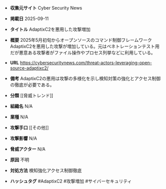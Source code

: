 - **収集元サイト**
Cyber Security News

- **掲載日**
2025-09-11

- **タイトル**
AdaptixC2を悪用した攻撃増加

- **概要**
2025年5月初旬からオープンソースのコマンド制御フレームワークAdaptixC2を悪用した攻撃が増加している。元はペネトレーションテスト用だが悪意ある攻撃者がファイル操作やプロセス列挙などに利用している。

- **URL**
https://cybersecuritynews.com/threat-actors-leveraging-open-source-adaptixc2/

- **備考**
AdaptixC2の悪用は攻撃の多様化を示し検知対策の強化とアクセス制御の徹底が必要である。

- **分類**
[[脅威トレンド]]

- **組織名**
N/A

- **業種**
N/A

- **攻撃手口**
[[その他]]

- **攻撃影響**
N/A

- **脅威アクター**
N/A

- **原因**
不明

- **対処方法**
検知強化アクセス制御徹底

- **ハッシュタグ**
#AdaptixC2 #攻撃増加 #サイバーセキュリティ
